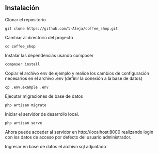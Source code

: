 
## Instalación

Clonar el repositorio

    git clone https://github.com/1-Aleja/coffee_shop.git
    
Cambiar al directorio del proyecto

    cd coffee_shop
    
Instalar las dependencias usando composer

    composer install

Copiar el archivo env de ejemplo y realice los cambios de configuración necesarios en el archivo .env (definir la conexión a la base de datos)

    cp .env.example .env

Ejecutar migraciones de base de datos

    php artisan migrate

Iniciar el servidor de desarrollo local.

    php artisan serve

Ahora puede acceder al servidor en http://localhost:8000 realizando login con los datos de acceso  por defecto del usuario administrador.

 Ingresar en base de datos el archivo sql adjuntado

